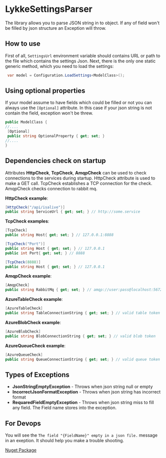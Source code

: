 # LykkeSettingsParser
The library allows you to parse JSON string in to object. If any of field won't be filled by json structure an Exception will throw.
## How to use
First of all, ```SettingsUrl``` environment variable should contains URL or path to the file which contains the settings Json.
Next, there is the only one static generic method, which you need to load the settings:
```cs
 var model = Configuration.LoadSettings<ModelClass>();
```
## Using optional properties
If your model assume to have fields which could be filled or not you can always use the `[Optional]` attribute. In this case if your json string is not contain the field, exception won't be threw.
```cs
public ModelClass {
//....
 [Optional]
 public string OptionalProperty { get; set; }
//....
}
```

## Dependencies check on startup
Attributes **HttpCheck**, **TcpCheck**, **AmqpCheck** can be used to check connections to the services during startup.
HttpCheck attribute is used to make a GET call. TcpCheck establishes a TCP connection for the check. AmqpCheck checks connection to rabbit mq. 

**HttpCheck example**:
```csharp
[HttpCheck("/api/isalive")]
public string ServiceUrl { get; set; } // http://some.service
```

**TcpCheck examples**:
```csharp
[TcpCheck]
public string Host{ get; set; } // 127.0.0.1:8888

[TcpCheck("Port")]
public string Host { get; set; } // 127.0.0.1
public int Port{ get; set; } // 8888

[TcpCheck(8888)]
public string Host { get; set; } // 127.0.0.1
```

**AmqpCheck example**:
```csharp
[AmqpCheck]
public string RabbitMq { get; set; } // amqp://user:pass@localhost:5672
```

**AzureTableCheck example**:
```csharp
[AzureTableCheck]
public string TableConnectionString { get; set; } // valid table token
```

**AzureBlobCheck example**:
```csharp
[AzureBlobCheck]
public string BlobConnectionString { get; set; } // valid blob token
```

**AzureQueueCheck example**:
```csharp
[AzureQueueCheck]
public string QueueConnectionString { get; set; } // valid queue token
```

## Types of Exceptions
- **JsonStringEmptyException** - Throws when json string null or empty
- **IncorrectJsonFormatException** - Throws when json string has incorrect format
- **RequaredFieldEmptyException** - Throws when json string miss to fill any field. The Field name stores into the exception.

## For Devops
You will see the `The field "{FieldName}" empty in a json file.` message in an exeption. It should help you make a trouble shooting.

[Nuget Package](https://www.nuget.org/packages/Lykke.SettingsReader/)

